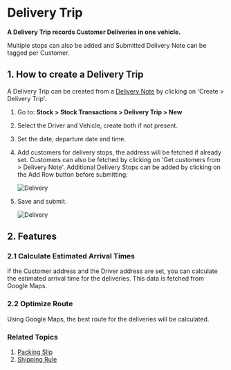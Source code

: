 <!-- add-breadcrumbs -->
# Delivery Trip

**A Delivery Trip records Customer Deliveries in one vehicle.**

Multiple stops can also be added and Submitted Delivery Note can be tagged per Customer.

## 1. How to create a Delivery Trip
A Delivery Trip can be created from a [Delivery Note](/docs/v12/user/manual/en/stock/delivery-note) by clicking on 'Create > Delivery Trip'.

1. Go to: **Stock > Stock Transactions > Delivery Trip > New**
1. Select the Driver and Vehicle, create both if not present.
1. Set the date, departure date and time.
1. Add customers for delivery stops, the address will be fetched if already set. Customers can also be fetched by clicking on 'Get customers from > Delivery Note'. Additional Delivery Stops can be added by clicking on the Add Row button before submitting:

    <img class="screenshot" alt="Delivery" src="{{docs_base_url}}/v12/assets/img/stock/delivery_stops.png">

1. Save and submit.

    <img class="screenshot" alt="Delivery" src="{{docs_base_url}}/v12/assets/img/stock/delivery_trip.png">

## 2. Features
### 2.1 Calculate Estimated Arrival Times
If the Customer address and the Driver address are set, you can calculate the estimated arrival time for the deliveries. This data is fetched from Google Maps.

### 2.2 Optimize Route
Using Google Maps, the best route for the deliveries will be calculated.


### Related Topics
1. [Packing Slip](/docs/v12/user/manual/en/stock/packing-slip)
1. [Shipping Rule](/docs/v12/user/manual/en/selling/shipping-rule)